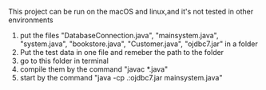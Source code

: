 This project can be run on the macOS and linux,and it's not tested in other environments



1. put the files "DatabaseConnection.java", "mainsystem.java", "system.java", "bookstore.java", "Customer.java", "ojdbc7.jar" in a folder
2. Put the test data in one file and remeber the path to the folder
3. go to this folder in terminal
4. compile them by the command "javac *.java"
5. start by the command "java -cp .:ojdbc7.jar mainsystem.java"
